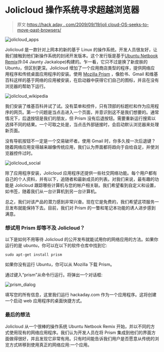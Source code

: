 # Jolicloud 操作系统寻求超越浏览器

> 原文:[https://hack aday . com/2009/09/19/joli cloud-OS-seeks-to-move-past-browsers/](https://hackaday.com/2009/09/19/jolicloud-os-seeks-to-move-past-browsers/)

![jolicloud_apps](../Images/9f328b7a2c15cdb53056ffeb55da93df.png "jolicloud_apps")

Jolicloud 是一款针对上网本的新的基于 Linux 的操作系统。开发人员很友好，让我们接触到他们新操作系统的封闭开发版本。这个发行版是基于[Ubuntu Netbook Remix](http://www.ubuntu.com/GetUbuntu/download-netbook)(9.04 Jaunty Jackalope)构建的。乍一看，它只不过是换了新皮肤的 Ubuntu，但区别更深。Jolicloud 增加了一个应用商店类型的程序，提供网络应用程序和传统桌面应用程序的安装。使用 [Mozilla Prism](http://labs.mozilla.com/prism/) ，像脸书、Gmail 和维基百科这样的基于网络的应用被安装，在启动器中获得它们自己的图标，并且在没有浏览器的帮助下运行。

![jolicloud_wikipedia](../Images/dc81c0dc380ac4b2b819e13503e69304.png "jolicloud_wikipedia")

我们安装了维基百科并试了试。没有菜单和控件，只有顶部的标题栏和作为应用程序的网页。第一个问题是当点击进入一个页面，并意识到这不是我们想要的。通常情况下，后退按钮是我们的朋友，但 Prism 没有后退按钮。需要重新运行搜索以选择不同的结果。一个可取之处是，当点击外部链接时，会启动默认浏览器来处理新页面。

没有导航按钮不一定是一个交易破坏者。使用 Gmail 时，你多久按一次后退键？随着网络应用变得越来越像传统应用，我们认为界面都将趋向于自给自足，并使浏览器控件过时。

![jolicloud_social](../Images/8c58e6f9415c1c55073eb6036a8b2930.png "jolicloud_social")

除了应用程序安装，Jolicloud 应用程序还提供一些社交网络功能。每个用户都有自己的个人资料，并有以下，追随者和最新成员的列表。对我们来说，最有趣的功能是 Jolicloud 跟踪哪些计算机与您的帐户相关联。我们希望看到自定义和设置，如书签，随着我们从一台计算机到另一台计算机。

总之，我们对该产品的潜力感到非常兴奋。现在它是免费的，我们希望这项服务一旦发布就能保持下去。目前，我们对 Prism 的一瞥和笔记本功能的诱人进步感到满意。

### 想试用 Prism 却等不及 Jolicloud？

以下是如何不用等待 Jolicloud 的公开发布就能试用你的网络应用的方法。如果你运行的是 ubuntu，你可以在以下的软件仓库中找到它:

```
sudo apt-get install prism
```

如果你没有运行 Ubuntu，你可以从 Mozilla 下载 Prism。

通过键入“prism”从命令行运行。将弹出一个对话框:

![prism_dialog](../Images/d85e1cbef7bfe177da0ef74cae364afe.png "prism_dialog")

填写您的所有信息，这里我们运行 hackaday.com 作为一个应用程序。这将创建一个启动 web 应用程序的桌面快捷方式。

### 最后的想法

Jolicloud 从一个很棒的操作系统 Ubuntu Netbook Remix 开始，并以不同的方式使用现有的网络应用程序。我们认为开发人员在将 Prism 集成到他们的界面方面做得很好，并且发现它非常有用。只有时间能告诉我们用户是否愿意从传统的浏览方式转移到使用真正的网络应用:一个应用。